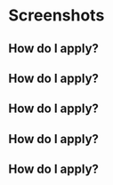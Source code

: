 



# Screenshots

## How do I apply?



## How do I apply?



## How do I apply?



## How do I apply?
## How do I apply?
